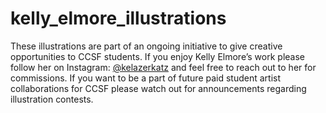 # kelly_elmore_illustrations

These illustrations are part of an ongoing initiative to give creative opportunities to CCSF students. If you enjoy Kelly Elmore’s work please follow her on Instagram: [@kelazerkatz](https://instagram.com/kelazerkatz) and feel free to reach out to her for commissions. If you want to be a part of future paid student artist collaborations for CCSF please watch out for announcements regarding illustration contests.
